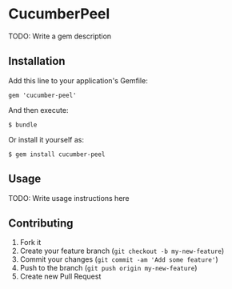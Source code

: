 # CucumberPeel

TODO: Write a gem description

## Installation

Add this line to your application's Gemfile:

    gem 'cucumber-peel'

And then execute:

    $ bundle

Or install it yourself as:

    $ gem install cucumber-peel

## Usage

TODO: Write usage instructions here

## Contributing

1. Fork it
2. Create your feature branch (`git checkout -b my-new-feature`)
3. Commit your changes (`git commit -am 'Add some feature'`)
4. Push to the branch (`git push origin my-new-feature`)
5. Create new Pull Request
